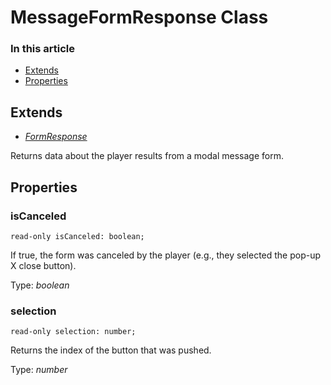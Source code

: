 MessageFormResponse Class
=========================

### In this article

- [Extends](#extends)
- [Properties](#properties)

Extends
-------

- [*FormResponse*](FormResponse.md)

Returns data about the player results from a modal message form.

Properties
----------

### **isCanceled**

`read-only isCanceled: boolean;`

If true, the form was canceled by the player (e.g., they selected the
pop-up X close button).

Type: *boolean*

### **selection**

`read-only selection: number;`

Returns the index of the button that was pushed.

Type: *number*
